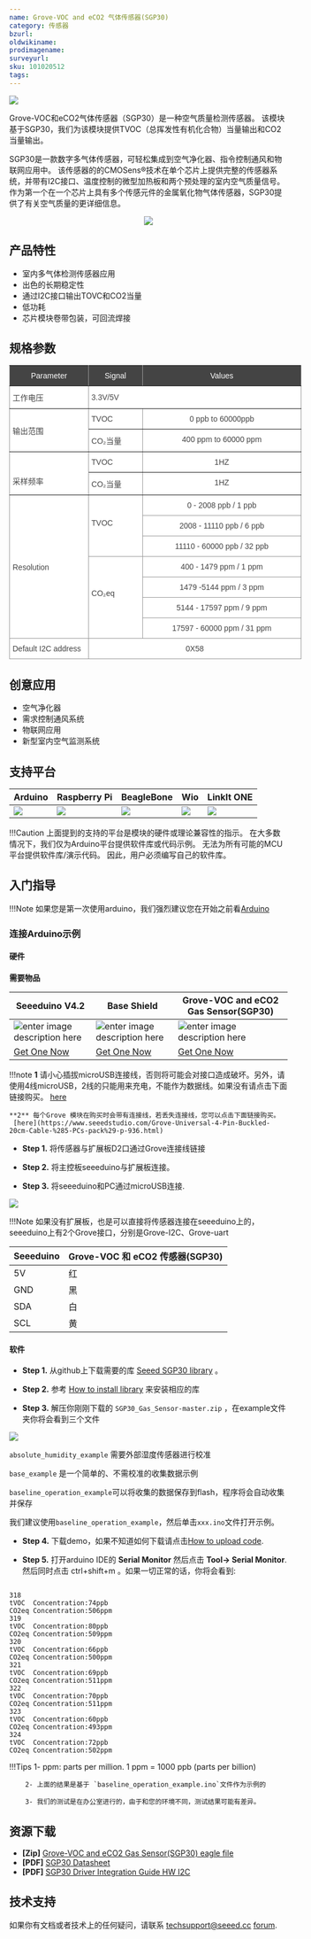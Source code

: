 ```yaml
---
name: Grove-VOC and eCO2 气体传感器(SGP30)
category: 传感器
bzurl:
oldwikiname:
prodimagename:
surveyurl:
sku: 101020512
tags:
---
```



![](https://github.com/SeeedDocument/Grove-VOC_and_eCO2_Gas_Sensor-SGP30/raw/master/img/IMG_0012a.jpg)




Grove-VOC和eCO2气体传感器（SGP30）是一种空气质量检测传感器。 该模块基于SGP30，我们为该模块提供TVOC（总挥发性有机化合物）当量输出和CO2当量输出。


SGP30是一款数字多气体传感器，可轻松集成到空气净化器、指令控制通风和物联网应用中。 该传感器的的CMOSens®技术在单个芯片上提供完整的传感器系统，并带有I2C接口、温度控制的微型加热板和两个预处理的室内空气质量信号。 作为第一个在一个芯片上具有多个传感元件的金属氧化物气体传感器，SGP30提供了有关空气质量的更详细信息。


<p style="text-align:center"><a href="https://www.seeedstudio.com/-Grove-VOC-and-eCO2-Gas-Sensor-(SGP30)-p-3071.html" target="_blank"><img src="https://github.com/SeeedDocument/wiki_english/raw/master/docs/images/300px-Get_One_Now_Banner-ragular.png" /></a></p>

## 产品特性


- 室内多气体检测传感器应用
- 出色的长期稳定性
- 通过I2C接口输出TOVC和CO2当量
- 低功耗
- 芯片模块卷带包装，可回流焊接


## 规格参数

<style type="text/css">
.tg  {border-collapse:collapse;border-spacing:0;border-color:#999;}
.tg td{font-family:Arial, sans-serif;font-size:14px;padding:10px 5px;border-style:solid;border-width:1px;overflow:hidden;word-break:normal;border-color:#999;color:#444;background-color:#F7FDFA;}
.tg th{font-family:Arial, sans-serif;font-size:14px;font-weight:normal;padding:10px 5px;border-style:solid;border-width:1px;overflow:hidden;word-break:normal;border-color:#999;color:#fff;background-color:#26ADE4;}
.tg .tg-eh2d{background-color:#ffffff;border-color:inherit;vertical-align:top}
.tg .tg-xf7g{background-color:#444444;border-color:inherit;text-align:center}
.tg .tg-f5ry{background-color:#ffffff;border-color:inherit}
.tg .tg-28l8{background-color:#ffffff;border-color:inherit;text-align:center}
.tg .tg-3xi5{background-color:#ffffff;border-color:inherit;text-align:center;vertical-align:top}
.tg .tg-3we0{background-color:#ffffff;vertical-align:top}
.tg .tg-i81m{background-color:#ffffff;text-align:center;vertical-align:top}
</style>
<table class="tg" style="undefined;table-layout: fixed; width: 529px">
<colgroup>
<col style="width: 143px">
<col style="width: 98px">
<col style="width: 288px">
</colgroup>
  <tr>
    <th class="tg-xf7g">Parameter</th>
    <th class="tg-xf7g">Signal</th>
    <th class="tg-xf7g">Values</th>
  </tr>
  <tr>
    <td class="tg-f5ry">工作电压</td>
    <td class="tg-f5ry" colspan="2">                           3.3V/5V</td>
  </tr>
  <tr>
    <td class="tg-f5ry" rowspan="2">输出范围</td>
    <td class="tg-f5ry">TVOC</td>
    <td class="tg-28l8">    0 ppb to 60000ppb</td>
  </tr>
  <tr>
    <td class="tg-eh2d">CO₂当量</td>
    <td class="tg-3xi5">    400 ppm to 60000 ppm</td>
  </tr>
  <tr>
    <td class="tg-eh2d" rowspan="2"><br><br>采样频率</td>
    <td class="tg-eh2d">TVOC</td>
    <td class="tg-3xi5">1HZ</td>
  </tr>
  <tr>
    <td class="tg-eh2d">CO₂当量</td>
    <td class="tg-3xi5">1HZ</td>
  </tr>
  <tr>
    <td class="tg-3we0" rowspan="7"><br><br><br><br><br><br><br>Resolution<br></td>
    <td class="tg-3we0" rowspan="3"><br><br>TVOC</td>
    <td class="tg-i81m">0 - 2008 ppb / 1 ppb</td>
  </tr>
  <tr>
    <td class="tg-i81m">2008 - 11110 ppb / 6 ppb</td>
  </tr>
  <tr>
    <td class="tg-i81m">11110 - 60000 ppb / 32 ppb</td>
  </tr>
  <tr>
    <td class="tg-3we0" rowspan="4"><br><br><br>CO₂eq</td>
    <td class="tg-i81m">400 - 1479 ppm / 1 ppm</td>
  </tr>
  <tr>
    <td class="tg-i81m">1479 -5144 ppm / 3 ppm</td>
  </tr>
  <tr>
    <td class="tg-i81m">5144 - 17597 ppm / 9 ppm</td>
  </tr>
  <tr>
    <td class="tg-i81m">17597 - 60000 ppm / 31 ppm</td>
  </tr>
  <tr>
    <td class="tg-3we0">Default I2C address</td>
    <td class="tg-i81m" colspan="2">0X58</td>
  </tr>
</table>



## 创意应用

- 空气净化器
- 需求控制通风系统
- 物联网应用
- 新型室内空气监测系统




## 支持平台


| Arduino                                                                                             | Raspberry Pi                                                                                             | BeagleBone                                                                                      | Wio                                                                                               | LinkIt ONE                                                                                         |
|-----------------------------------------------------------------------------------------------------|----------------------------------------------------------------------------------------------------------|-------------------------------------------------------------------------------------------------|---------------------------------------------------------------------------------------------------|----------------------------------------------------------------------------------------------------|
| ![](https://raw.githubusercontent.com/SeeedDocument/wiki_english/master/docs/images/arduino_logo.jpg) | ![](https://raw.githubusercontent.com/SeeedDocument/wiki_english/master/docs/images/raspberry_pi_logo_n.jpg) | ![](https://raw.githubusercontent.com/SeeedDocument/wiki_english/master/docs/images/bbg_logo_n.jpg) | ![](https://raw.githubusercontent.com/SeeedDocument/wiki_english/master/docs/images/wio_logo_n.jpg) | ![](https://raw.githubusercontent.com/SeeedDocument/wiki_english/master/docs/images/linkit_logo_n.jpg) |

!!!Caution
  上面提到的支持的平台是模块的硬件或理论兼容性的指示。 在大多数情况下，我们仅为Arduino平台提供软件库或代码示例。 无法为所有可能的MCU平台提供软件库/演示代码。 因此，用户必须编写自己的软件库。






## 入门指导

!!!Note
    如果您是第一次使用arduino，我们强烈建议您在开始之前看[Arduino](http://wiki.seeedstudio.com/Getting_Started_with_Arduino/)



### 连接Arduino示例

#### 硬件

**需要物品**

| Seeeduino V4.2 | Base Shield| Grove-VOC and eCO2 Gas Sensor(SGP30) |
|--------------|-------------|-----------------|
|![enter image description here](https://raw.githubusercontent.com/SeeedDocument/Grove_Light_Sensor/master/images/gs_1.jpg)|![enter image description here](https://raw.githubusercontent.com/SeeedDocument/Grove_Light_Sensor/master/images/gs_4.jpg)|![enter image description here](https://github.com/SeeedDocument/Grove-VOC_and_eCO2_Gas_Sensor-SGP30/raw/master/img/thumbnail.jpg)|
|<a href="http://www.seeedstudio.com/Seeeduino-V4.2-p-2517.html" target="_blank">Get One Now</a>|<a href="https://www.seeedstudio.com/Base-Shield-V2-p-1378.html" target="_blank">Get One Now</a>|<a href="https://www.seeedstudio.com/-Grove-VOC-and-eCO2-Gas-Sensor-(SGP30)-p-3071.html" target="_blank">Get One Now</a>|



!!!note
      **1** 请小心插拔microUSB连接线，否则将可能会对接口造成破坏。另外，请使用4线microUSB，2线的只能用来充电，不能作为数据线。如果没有请点击下面链接购买。
     [here](https://www.seeedstudio.com/Micro-USB-Cable-48cm-p-1475.html)


    **2** 每个Grove 模块在购买时会带有连接线，若丢失连接线，您可以点击下面链接购买。
     [here](https://www.seeedstudio.com/Grove-Universal-4-Pin-Buckled-20cm-Cable-%285-PCs-pack%29-p-936.html)



- **Step 1.** 将传感器与扩展板D2口通过Grove连接线链接

- **Step 2.** 将主控板seeeduino与扩展板连接。

- **Step 3.** 将seeeduino和PC通过microUSB连接.


![](https://github.com/SeeedDocument/Grove-VOC_and_eCO2_Gas_Sensor-SGP30/raw/master/img/3.jpg)



!!!Note
	 如果没有扩展板，也是可以直接将传感器连接在seeeduino上的，seeeduino上有2个Grove接口，分别是Grove-I2C、Grove-uart

| Seeeduino     | Grove-VOC 和 eCO2 传感器(SGP30) |
|---------------|-------------------------|
| 5V            | 红                     |
| GND           | 黑                   |
| SDA           | 白                   |
| SCL           | 黄                  |




#### 软件

- **Step 1.** 从github上下载需要的库 [Seeed SGP30 library](https://github.com/Seeed-Studio/SGP30_Gas_Sensor) 。

- **Step 2.** 参考 [How to install library](http://wiki.seeedstudio.com/How_to_install_Arduino_Library) 来安装相应的库

- **Step 3.** 解压你刚刚下载的 `SGP30_Gas_Sensor-master.zip` ，在example文件夹你将会看到三个文件


![](https://github.com/SeeedDocument/Grove-VOC_and_eCO2_Gas_Sensor-SGP30/raw/master/img/ex.png)



`absolute_humidity_example` 需要外部湿度传感器进行校准


`base_example` 是一个简单的、不需校准的收集数据示例

`baseline_operation_example`可以将收集的数据保存到flash，程序将会自动收集并保存


我们建议使用`baseline_operation_example`，然后单击`xxx.ino`文件打开示例。

- **Step 4.** 下载demo，如果不知道如何下载请点击[How to upload code](http://wiki.seeedstudio.com/Upload_Code/).

- **Step 5.** 打开arduino IDE的 **Serial Monitor** 然后点击 **Tool-> Serial Monitor**. 然后同时点击 ctrl+shift+m 。如果一切正常的话，你将会看到:



```

318
tVOC  Concentration:74ppb
CO2eq Concentration:506ppm
319
tVOC  Concentration:80ppb
CO2eq Concentration:509ppm
320
tVOC  Concentration:66ppb
CO2eq Concentration:500ppm
321
tVOC  Concentration:69ppb
CO2eq Concentration:511ppm
322
tVOC  Concentration:70ppb
CO2eq Concentration:511ppm
323
tVOC  Concentration:60ppb
CO2eq Concentration:493ppm
324
tVOC  Concentration:72ppb
CO2eq Concentration:502ppm

```


!!!Tips
        1- ppm: parts per million. 1 ppm = 1000 ppb (parts per billion)

        2- 上面的结果是基于 `baseline_operation_example.ino`文件作为示例的

        3- 我们的测试是在办公室进行的，由于和您的环境不同，测试结果可能有差异。



## 资源下载

- **[Zip]** [Grove-VOC and eCO2 Gas Sensor(SGP30) eagle file](https://github.com/SeeedDocument/Grove-VOC_and_eCO2_Gas_Sensor-SGP30/raw/master/res/Grove-VOC_and_eCO2_Gas_Sensor%20-SGP30.zip)
- **[PDF]** [SGP30 Datasheet](https://github.com/SeeedDocument/Grove-VOC_and_eCO2_Gas_Sensor-SGP30/raw/master/res/Sensirion_Gas_Sensors_SGP30_Datasheet_EN.pdf)
- **[PDF]** [SGP30 Driver Integration Guide HW I2C](https://github.com/SeeedDocument/Grove-VOC_and_eCO2_Gas_Sensor-SGP30/raw/master/res/Sensirion_Gas_Sensors_SGP30_Driver-Integration-Guide_HW_I2C.pdf)



## 技术支持

如果你有文档或者技术上的任何疑问，请联系 [techsupport@seeed.cc](techsupport@seeed.cc) [forum](https://forum.seeedstudio.com/).
